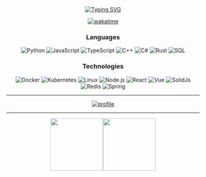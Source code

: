 <div align="center">

[![Typing SVG](https://readme-typing-svg.demolab.com?font=Noto+Sans&weight=500&duration=3000&pause=1000&vCenter=true&width=500&lines=Hi+there+%F0%9F%91%8B;My+name+is+Kabuda;I'm+a+software+developer+engineer+from+China)](https://git.io/typing-svg)

[![wakatime](https://wakatime.com/badge/user/e6e4d351-af56-4ce7-8c0a-0b372c53962d.svg)](https://wakatime.com/@e6e4d351-af56-4ce7-8c0a-0b372c53962d)

### Languages
![Python](https://img.shields.io/badge/-Python-000?&logo=Python)
![JavaScript](https://img.shields.io/badge/-JavaScript-000?&logo=JavaScript)
![TypeScript](https://img.shields.io/badge/-TypeScript-000?&logo=TypeScript)
![C++](https://img.shields.io/badge/-C++-000?&logo=c%2b%2b&logoColor=00599C)
![C#](https://img.shields.io/badge/-CSharp-000?&logo=csharp&logoColor=AE4597)
![Rust](https://img.shields.io/badge/-Rust-000?&logo=Rust)
![SQL](https://img.shields.io/badge/-SQL-000?&logo=MySQL)

### Technologies
![Docker](https://img.shields.io/badge/-Docker-000?&logo=Docker)
![Kubernetes](https://img.shields.io/badge/-Kubernetes-000?&logo=Kubernetes)
![Linux](https://img.shields.io/badge/-Linux-000?&logo=Linux)
![Node.js](https://img.shields.io/badge/-Node.js-000?&logo=node.js)
![React](https://img.shields.io/badge/-React-000?&logo=React)
![Vue](https://img.shields.io/badge/-Vue-000?&logo=Vue.js)
![SolidJs](https://img.shields.io/badge/-Solid-000?&logo=Solid&logoColor=00599C)
![Redis](https://img.shields.io/badge/-Redis-000?&logo=Redis)
![Spring](https://img.shields.io/badge/-Spring-000?&logo=Spring)
  
</div>

<hr />

<div align="center">
  
[![profile](https://github-profile-trophy.vercel.app/?username=Kabuda-czh&column=4&theme=onedark)](https://github-profile-trophy.vercel.app/?username=Kabuda-czh&column=4&theme=onedark)
  
</div>

<hr />

<div align="center">

<img height="137px" src="https://github-readme-stats.vercel.app/api?username=Kabuda-czh&hide_title=true&hide_border=true&show_icons=true&count_private=true&line_height=21&text_color=000&icon_color=000&bg_color=0,ea6161,ffc64d,fffc4d,52fa5a&theme=graywhite" /><img height="137px" src="https://github-readme-stats.vercel.app/api/top-langs/?username=Kabuda-czh&hide=html&hide_title=true&hide_border=true&layout=compact&langs_count=6&exclude_repo=comp426,Redventures-Movie-Quotes&text_color=000&icon_color=fff&bg_color=0,52fa5a,4dfcff,c64dff&theme=graywhite" />
  
</div>


<!--
**Kabuda-czh/Kabuda-czh** is a ✨ _special_ ✨ repository because its `README.md` (this file) appears on your GitHub profile.

Here are some ideas to get you started:

- 🔭 I’m currently working on ...
- 🌱 I’m currently learning ...
- 👯 I’m looking to collaborate on ...
- 🤔 I’m looking for help with ...
- 💬 Ask me about ...
- 📫 How to reach me: ...
- 😄 Pronouns: ...
- ⚡ Fun fact: ...
-->
